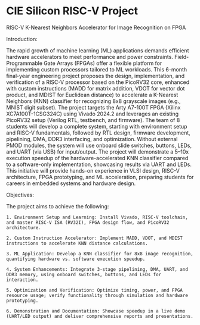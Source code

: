 # CIE Silicon RISC-V Project
RISC-V K-Nearest Neighbors Accelerator for Image Recognition on FPGA


Introduction:

The rapid growth of machine learning (ML) applications demands efficient hardware accelerators to meet performance and power constraints. Field-Programmable Gate Arrays (FPGAs) offer a flexible platform for implementing custom processors tailored to ML workloads. This 6-month final-year engineering project proposes the design, implementation, and verification of a RISC-V processor based on the PicoRV32 core, enhanced with custom instructions (MADD for matrix addition, VDOT for vector dot product, and MDIST for Euclidean distance) to accelerate a K-Nearest Neighbors (KNN) classifier for recognizing 8x8 grayscale images (e.g., MNIST digit subset). The project targets the Arty A7-100T FPGA (Xilinx XC7A100T-1CSG324C) using Vivado 2024.2 and leverages an existing PicoRV32 setup (Verilog RTL, testbench, and firmware).
The team of 8 students will develop a complete system, starting with environment setup and RISC-V fundamentals, followed by RTL design, firmware development, pipelining, DMA, DDR3 interfacing, and optimization. Without external PMOD modules, the system will use onboard slide switches, buttons, LEDs, and UART (via USB) for input/output. The project will demonstrate a 5–10x execution speedup of the hardware-accelerated KNN classifier compared to a software-only implementation, showcasing results via UART and LEDs. This initiative will provide hands-on experience in VLSI design, RISC-V architecture, FPGA prototyping, and ML acceleration, preparing students for careers in embedded systems and hardware design.

Objectives:

The project aims to achieve the following: 

    1. Environment Setup and Learning: Install Vivado, RISC-V toolchain, and master RISC-V ISA (RV32I), FPGA design flow, and PicoRV32 architecture.
	
    2. Custom Instruction Accelerator: Implement MADD, VDOT, and MDIST instructions to accelerate KNN distance calculations.
	
    3. ML Application: Develop a KNN classifier for 8x8 image recognition, quantifying hardware vs. software execution speedup.
	
    4. System Enhancements: Integrate 3-stage pipelining, DMA, UART, and DDR3 memory, using onboard switches, buttons, and LEDs for interaction.
    
	5. Optimization and Verification: Optimize timing, power, and FPGA resource usage; verify functionality through simulation and hardware prototyping.
    
	6. Demonstration and Documentation: Showcase speedup in a live demo (UART/LED output) and deliver comprehensive reports and presentations.


